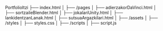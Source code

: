 PortfolioItzi
 ├── index.html
 │
 ├── /pages
 │     ├── adierzakorDaVinci.html
 │     ├── sortzaileBlender.html
 │     ├── jokalariUnity.html
 │     ├── lankidentzanLanak.html
 │     ├── sutsuaArgazkilari.html
 │
 ├── /assets
 │
 ├── /styles
 │     ├── styles.css
 │
 ├── /scripts
 │     ├── script.js
